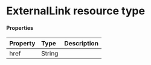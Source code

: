 # ExternalLink resource type



#### Properties
| Property	   | Type	|Description|
|:---------------|:--------|:----------|
|href|String||
